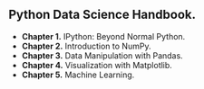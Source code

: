 ## Python Data Science Handbook.

- **Chapter 1.** IPython: Beyond Normal Python.
- **Chapter 2.** Introduction to NumPy.
- **Chapter 3.** Data Manipulation with Pandas.
- **Chapter 4.** Visualization with Matplotlib.
- **Chapter 5.** Machine Learning.
